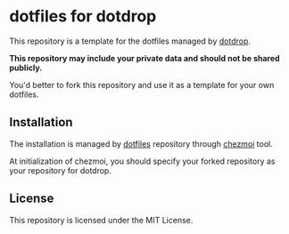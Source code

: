 # dotfiles for dotdrop

This repository is a template for the dotfiles managed by [dotdrop](https://github.com/deadc0de6/dotdrop).

**This repository may include your private data and should not be shared publicly.**

You'd better to fork this repository and use it as a template for your own dotfiles.

## Installation

The installation is managed by [dotfiles](https://github.com/entelecheia/dotfiles) repository through [chezmoi](https://chezmoi.io/) tool.

At initialization of chezmoi, you should specify your forked repository as your repository for dotdrop.

## License

This repository is licensed under the MIT License.
